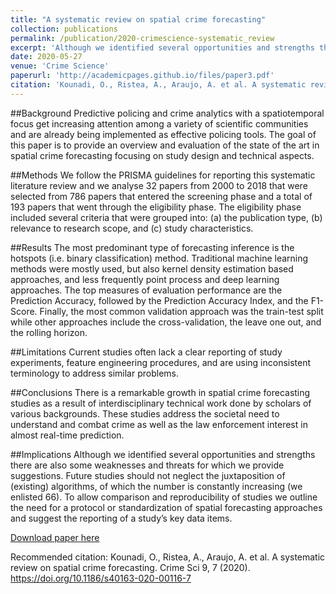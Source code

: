 ```yaml
---
title: "A systematic review on spatial crime forecasting"
collection: publications
permalink: /publication/2020-crimescience-systematic_review
excerpt: 'Although we identified several opportunities and strengths there are also some weaknesses and threats for which we provide suggestions.'
date: 2020-05-27
venue: 'Crime Science'
paperurl: 'http://academicpages.github.io/files/paper3.pdf'
citation: 'Kounadi, O., Ristea, A., Araujo, A. et al. A systematic review on spatial crime forecasting. Crime Sci 9, 7 (2020). https://doi.org/10.1186/s40163-020-00116-7'
---
```


##Background
Predictive policing and crime analytics with a spatiotemporal focus get increasing attention among a variety of scientific communities and are already being implemented as effective policing tools. The goal of this paper is to provide an overview and evaluation of the state of the art in spatial crime forecasting focusing on study design and technical aspects.

##Methods
We follow the PRISMA guidelines for reporting this systematic literature review and we analyse 32 papers from 2000 to 2018 that were selected from 786 papers that entered the screening phase and a total of 193 papers that went through the eligibility phase. The eligibility phase included several criteria that were grouped into: (a) the publication type, (b) relevance to research scope, and (c) study characteristics.

##Results
The most predominant type of forecasting inference is the hotspots (i.e. binary classification) method. Traditional machine learning methods were mostly used, but also kernel density estimation based approaches, and less frequently point process and deep learning approaches. The top measures of evaluation performance are the Prediction Accuracy, followed by the Prediction Accuracy Index, and the F1-Score. Finally, the most common validation approach was the train-test split while other approaches include the cross-validation, the leave one out, and the rolling horizon.

##Limitations
Current studies often lack a clear reporting of study experiments, feature engineering procedures, and are using inconsistent terminology to address similar problems.

##Conclusions
There is a remarkable growth in spatial crime forecasting studies as a result of interdisciplinary technical work done by scholars of various backgrounds. These studies address the societal need to understand and combat crime as well as the law enforcement interest in almost real-time prediction.

##Implications
Although we identified several opportunities and strengths there are also some weaknesses and threats for which we provide suggestions. Future studies should not neglect the juxtaposition of (existing) algorithms, of which the number is constantly increasing (we enlisted 66). To allow comparison and reproducibility of studies we outline the need for a protocol or standardization of spatial forecasting approaches and suggest the reporting of a study’s key data items.

[Download paper here](https://link.springer.com/article/10.1186/s40163-020-00116-7)

Recommended citation: Kounadi, O., Ristea, A., Araujo, A. et al. A systematic review on spatial crime forecasting. Crime Sci 9, 7 (2020). https://doi.org/10.1186/s40163-020-00116-7
